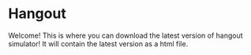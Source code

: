 # Hangout
Welcome! This is where you can download the latest version of hangout simulator!
It will contain the latest version as a html file.
